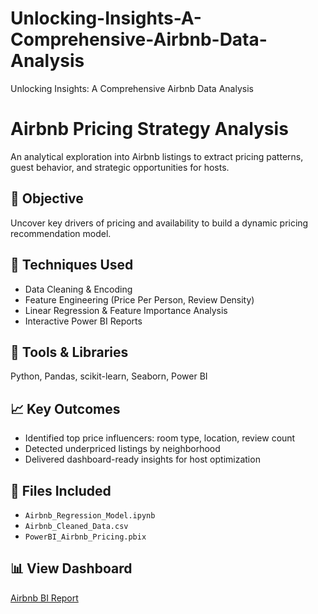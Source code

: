# Unlocking-Insights-A-Comprehensive-Airbnb-Data-Analysis
 Unlocking Insights: A Comprehensive Airbnb Data Analysis
 # Airbnb Pricing Strategy Analysis

An analytical exploration into Airbnb listings to extract pricing patterns, guest behavior, and strategic opportunities for hosts.

## 🧠 Objective
Uncover key drivers of pricing and availability to build a dynamic pricing recommendation model.

## 🧪 Techniques Used
- Data Cleaning & Encoding
- Feature Engineering (Price Per Person, Review Density)
- Linear Regression & Feature Importance Analysis
- Interactive Power BI Reports

## 🔧 Tools & Libraries
Python, Pandas, scikit-learn, Seaborn, Power BI

## 📈 Key Outcomes
- Identified top price influencers: room type, location, review count
- Detected underpriced listings by neighborhood
- Delivered dashboard-ready insights for host optimization

## 📁 Files Included
- `Airbnb_Regression_Model.ipynb`
- `Airbnb_Cleaned_Data.csv`
- `PowerBI_Airbnb_Pricing.pbix`

## 📊 View Dashboard
[Airbnb BI Report](#)

